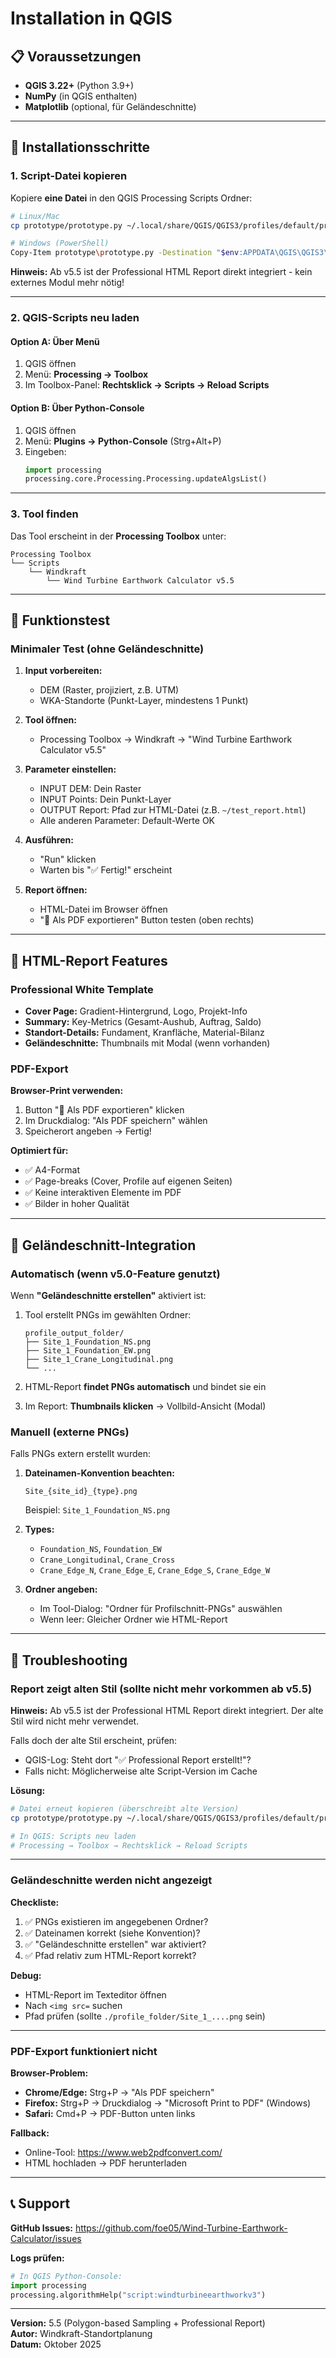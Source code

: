 # Installation in QGIS

## 📋 Voraussetzungen

- **QGIS 3.22+** (Python 3.9+)
- **NumPy** (in QGIS enthalten)
- **Matplotlib** (optional, für Geländeschnitte)

---

## 🚀 Installationsschritte

### 1. Script-Datei kopieren

Kopiere **eine Datei** in den QGIS Processing Scripts Ordner:

```bash
# Linux/Mac
cp prototype/prototype.py ~/.local/share/QGIS/QGIS3/profiles/default/processing/scripts/

# Windows (PowerShell)
Copy-Item prototype\prototype.py -Destination "$env:APPDATA\QGIS\QGIS3\profiles\default\processing\scripts\"
```

**Hinweis:** Ab v5.5 ist der Professional HTML Report direkt integriert - kein externes Modul mehr nötig!

---

### 2. QGIS-Scripts neu laden

#### Option A: Über Menü
1. QGIS öffnen
2. Menü: **Processing → Toolbox**
3. Im Toolbox-Panel: **Rechtsklick → Scripts → Reload Scripts**

#### Option B: Über Python-Console
1. QGIS öffnen
2. Menü: **Plugins → Python-Console** (Strg+Alt+P)
3. Eingeben:
   ```python
   import processing
   processing.core.Processing.Processing.updateAlgsList()
   ```

---

### 3. Tool finden

Das Tool erscheint in der **Processing Toolbox** unter:

```
Processing Toolbox
└── Scripts
    └── Windkraft
        └── Wind Turbine Earthwork Calculator v5.5
```

---

## 🧪 Funktionstest

### Minimaler Test (ohne Geländeschnitte)

1. **Input vorbereiten:**
   - DEM (Raster, projiziert, z.B. UTM)
   - WKA-Standorte (Punkt-Layer, mindestens 1 Punkt)

2. **Tool öffnen:**
   - Processing Toolbox → Windkraft → "Wind Turbine Earthwork Calculator v5.5"

3. **Parameter einstellen:**
   - INPUT DEM: Dein Raster
   - INPUT Points: Dein Punkt-Layer
   - OUTPUT Report: Pfad zur HTML-Datei (z.B. `~/test_report.html`)
   - Alle anderen Parameter: Default-Werte OK

4. **Ausführen:**
   - "Run" klicken
   - Warten bis "✅ Fertig!" erscheint

5. **Report öffnen:**
   - HTML-Datei im Browser öffnen
   - "📄 Als PDF exportieren" Button testen (oben rechts)

---

## 🎨 HTML-Report Features

### Professional White Template

- **Cover Page:** Gradient-Hintergrund, Logo, Projekt-Info
- **Summary:** Key-Metrics (Gesamt-Aushub, Auftrag, Saldo)
- **Standort-Details:** Fundament, Kranfläche, Material-Bilanz
- **Geländeschnitte:** Thumbnails mit Modal (wenn vorhanden)

### PDF-Export

**Browser-Print verwenden:**
1. Button "📄 Als PDF exportieren" klicken
2. Im Druckdialog: "Als PDF speichern" wählen
3. Speicherort angeben → Fertig!

**Optimiert für:**
- ✅ A4-Format
- ✅ Page-breaks (Cover, Profile auf eigenen Seiten)
- ✅ Keine interaktiven Elemente im PDF
- ✅ Bilder in hoher Qualität

---

## 📁 Geländeschnitt-Integration

### Automatisch (wenn v5.0-Feature genutzt)

Wenn **"Geländeschnitte erstellen"** aktiviert ist:

1. Tool erstellt PNGs im gewählten Ordner:
   ```
   profile_output_folder/
   ├── Site_1_Foundation_NS.png
   ├── Site_1_Foundation_EW.png
   ├── Site_1_Crane_Longitudinal.png
   └── ...
   ```

2. HTML-Report **findet PNGs automatisch** und bindet sie ein

3. Im Report: **Thumbnails klicken** → Vollbild-Ansicht (Modal)

### Manuell (externe PNGs)

Falls PNGs extern erstellt wurden:

1. **Dateinamen-Konvention beachten:**
   ```
   Site_{site_id}_{type}.png
   ```
   Beispiel: `Site_1_Foundation_NS.png`

2. **Types:**
   - `Foundation_NS`, `Foundation_EW`
   - `Crane_Longitudinal`, `Crane_Cross`
   - `Crane_Edge_N`, `Crane_Edge_E`, `Crane_Edge_S`, `Crane_Edge_W`

3. **Ordner angeben:**
   - Im Tool-Dialog: "Ordner für Profilschnitt-PNGs" auswählen
   - Wenn leer: Gleicher Ordner wie HTML-Report

---

## 🐛 Troubleshooting

### Report zeigt alten Stil (sollte nicht mehr vorkommen ab v5.5)

**Hinweis:** Ab v5.5 ist der Professional HTML Report direkt integriert. Der alte Stil wird nicht mehr verwendet.

Falls doch der alte Stil erscheint, prüfen:
- QGIS-Log: Steht dort "✅ Professional Report erstellt!"?
- Falls nicht: Möglicherweise alte Script-Version im Cache

**Lösung:**
```bash
# Datei erneut kopieren (überschreibt alte Version)
cp prototype/prototype.py ~/.local/share/QGIS/QGIS3/profiles/default/processing/scripts/

# In QGIS: Scripts neu laden
# Processing → Toolbox → Rechtsklick → Reload Scripts
```

---

### Geländeschnitte werden nicht angezeigt

**Checkliste:**
1. ✅ PNGs existieren im angegebenen Ordner?
2. ✅ Dateinamen korrekt (siehe Konvention)?
3. ✅ "Geländeschnitte erstellen" war aktiviert?
4. ✅ Pfad relativ zum HTML-Report korrekt?

**Debug:**
- HTML-Report im Texteditor öffnen
- Nach `<img src=` suchen
- Pfad prüfen (sollte `./profile_folder/Site_1_....png` sein)

---

### PDF-Export funktioniert nicht

**Browser-Problem:**
- **Chrome/Edge:** Strg+P → "Als PDF speichern"
- **Firefox:** Strg+P → Druckdialog → "Microsoft Print to PDF" (Windows)
- **Safari:** Cmd+P → PDF-Button unten links

**Fallback:**
- Online-Tool: https://www.web2pdfconvert.com/
- HTML hochladen → PDF herunterladen

---

## 📞 Support

**GitHub Issues:** https://github.com/foe05/Wind-Turbine-Earthwork-Calculator/issues

**Logs prüfen:**
```python
# In QGIS Python-Console:
import processing
processing.algorithmHelp("script:windturbineearthworkv3")
```

---

**Version:** 5.5 (Polygon-based Sampling + Professional Report)  
**Autor:** Windkraft-Standortplanung  
**Datum:** Oktober 2025
